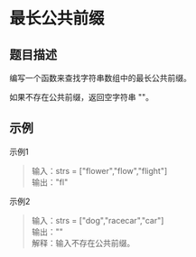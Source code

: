 # 最长公共前缀  

## 题目描述

编写一个函数来查找字符串数组中的最长公共前缀。

如果不存在公共前缀，返回空字符串 ""。

## 示例  

示例1

> 输入：strs = ["flower","flow","flight"]  
> 输出："fl"  

示例2
> 输入：strs = ["dog","racecar","car"]  
> 输出：""  
> 解释：输入不存在公共前缀。 
